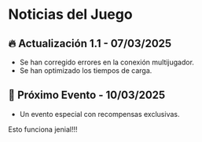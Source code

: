 # Noticias del Juego

## 🔥 Actualización 1.1 - 07/03/2025
- Se han corregido errores en la conexión multijugador.
- Se han optimizado los tiempos de carga.

## 🎉 Próximo Evento - 10/03/2025
- Un evento especial con recompensas exclusivas.

Esto funciona jenial!!!
